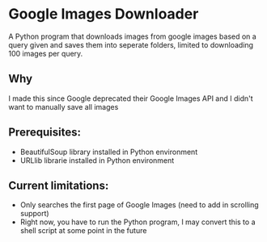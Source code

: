 # Google Images Downloader

A Python program that downloads images from google images based on a query given and saves them into seperate folders, limited to downloading 100 images per query.

## Why

I made this since Google deprecated their Google Images API and I didn't want to manually save all images

## Prerequisites:
- BeautifulSoup library installed in Python environment
- URLlib librarie installed in Python environment


## Current limitations:
- Only searches the first page of Google Images (need to add in scrolling support)
- Right now, you have to run the Python program, I may convert this to a shell script at some point in the future
